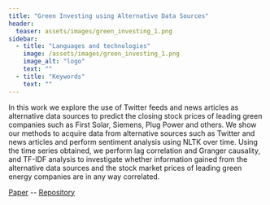 ```yaml
---
title: "Green Investing using Alternative Data Sources"
header:
  teaser: assets/images/green_investing_1.png
sidebar:
  - title: "Languages and technologies"
    image: /assets/images/green_investing_1.png
    image_alt: "logo"
    text: ""
  - title: "Keywords"
    text: ""
---
```


In this work we explore the use of Twitter feeds and news articles as alternative data sources to predict the closing stock prices of leading green companies such as First Solar, Siemens, Plug Power and others. We show our methods to acquire data from alternative sources such as Twitter and news articles and perform sentiment analysis using NLTK over time. Using the time series obtained, we perform lag correlation and Granger causality, and TF-IDF analysis to investigate whether information gained from the alternative data sources and the stock market prices of leading green energy companies are in any way correlated.

[Paper](https://roldanjrgl.github.io/files/green_investing_using_alternative_data_sources.pdf) -- 
[Repository](https://github.com/roldanjrgl/bds_green_investing)